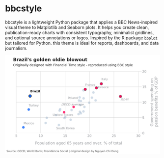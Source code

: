 # bbcstyle
bbcstyle is a lightweight Python package that applies a BBC News-inspired visual theme to Matplotlib and Seaborn plots. It helps you create clean, publication-ready charts with consistent typography, minimalist gridlines, and optional source annotations or logos. Inspired by the R package [`bbplot`](https://github.com/bbc/bbplot)  but tailored for Python. this theme is ideal for reports, dashboards, and data journalism.


<img src="assets/pensions_plot.png" alt="BBC style" width="800"/>
